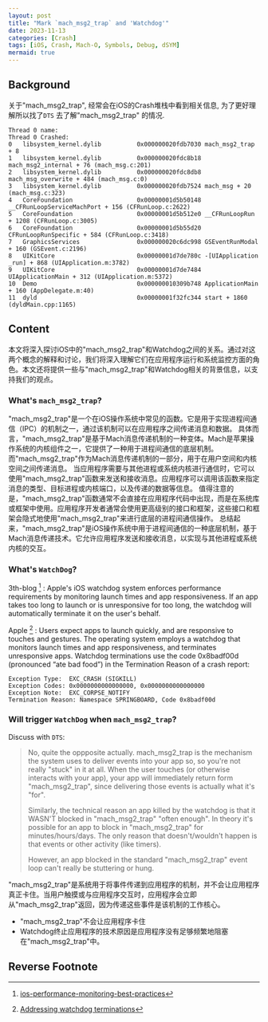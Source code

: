 ```yaml
---
layout: post
title: "Mark `mach_msg2_trap` and 'Watchdog'"
date: 2023-11-13
categories: [Crash]
tags: [iOS, Crash, Mach-O, Symbols, Debug, dSYM]
mermaid: true
---
```



## Background

关于"mach_msg2_trap", 经常会在iOS的Crash堆栈中看到相关信息, 为了更好理解所以找了`DTS` 去了解"mach_msg2_trap" 的情况.

```Crash
Thread 0 name:
Thread 0 Crashed:
0   libsystem_kernel.dylib          0x000000020fdb7030 mach_msg2_trap + 8
1   libsystem_kernel.dylib          0x000000020fdc8b18 mach_msg2_internal + 76 (mach_msg.c:201)
2   libsystem_kernel.dylib          0x000000020fdc8db8 mach_msg_overwrite + 484 (mach_msg.c:0)
3   libsystem_kernel.dylib          0x000000020fdb7524 mach_msg + 20 (mach_msg.c:323)
4   CoreFoundation                  0x00000001d5b50148 __CFRunLoopServiceMachPort + 156 (CFRunLoop.c:2622)
5   CoreFoundation                  0x00000001d5b512e0 __CFRunLoopRun + 1208 (CFRunLoop.c:3005)
6   CoreFoundation                  0x00000001d5b55d20 CFRunLoopRunSpecific + 584 (CFRunLoop.c:3418)
7   GraphicsServices                0x000000020c6dc998 GSEventRunModal + 160 (GSEvent.c:2196)
8   UIKitCore                       0x00000001d7de780c -[UIApplication _run] + 868 (UIApplication.m:3782)
9   UIKitCore                       0x00000001d7de7484 UIApplicationMain + 312 (UIApplication.m:5372)
10  Demo                            0x000000010309b748 ApplicationMain + 160 (AppDelegate.m:40)
11  dyld                            0x00000001f32fc344 start + 1860 (dyldMain.cpp:1165)

```

## Content

本文将深入探讨iOS中的"mach_msg2_trap"和Watchdog之间的关系。通过对这两个概念的解释和讨论，我们将深入理解它们在应用程序运行和系统监控方面的角色。本文还将提供一些与"mach_msg2_trap"和Watchdog相关的背景信息，以支持我们的观点。

### What's `mach_msg2_trap`?

"mach_msg2_trap"是一个在iOS操作系统中常见的函数。它是用于实现进程间通信（IPC）的机制之一，通过该机制可以在应用程序之间传递消息和数据。
具体而言，"mach_msg2_trap"是基于Mach消息传递机制的一种变体。Mach是苹果操作系统的内核组件之一，它提供了一种用于进程间通信的底层机制。而"mach_msg2_trap"作为Mach消息传递机制的一部分，用于在用户空间和内核空间之间传递消息。
当应用程序需要与其他进程或系统内核进行通信时，它可以使用"mach_msg2_trap"函数来发送和接收消息。应用程序可以调用该函数来指定消息的类型、目标进程或内核端口，以及传递的数据等信息。
值得注意的是，"mach_msg2_trap"函数通常不会直接在应用程序代码中出现，而是在系统库或框架中使用。应用程序开发者通常会使用更高级别的接口和框架，这些接口和框架会隐式地使用"mach_msg2_trap"来进行底层的进程间通信操作。
总结起来，"mach_msg2_trap"是iOS操作系统中用于进程间通信的一种底层机制，基于Mach消息传递技术。它允许应用程序发送和接收消息，以实现与其他进程或系统内核的交互。

### What's `WatchDog`?

3th-blog [^Watchdog-3th]
:   Apple's iOS watchdog system enforces performance requirements by monitoring launch times and app responsiveness. If an app takes too long to launch or is unresponsive for too long, the watchdog will automatically terminate it on the user's behalf.

Apple [^Addressing-watchdog-terminations]
:   Users expect apps to launch quickly, and are responsive to touches and gestures. The operating system employs a watchdog that monitors launch times and app responsiveness, and terminates unresponsive apps. Watchdog terminations use the code 0x8badf00d (pronounced “ate bad food”) in the Termination Reason of a crash report:

```Crash
Exception Type:  EXC_CRASH (SIGKILL)
Exception Codes: 0x0000000000000000, 0x0000000000000000
Exception Note:  EXC_CORPSE_NOTIFY
Termination Reason: Namespace SPRINGBOARD, Code 0x8badf00d
```

### Will trigger `WatchDog` when `mach_msg2_trap`?

Discuss with `DTS`:

>No, quite the oppposite actually.  mach_msg2_trap is the mechanism the
system uses to deliver events into your app so, so you're not really
"stuck" in it at all.  When the user touches (or otherwise interacts
with your app), your app will immediately return form "mach_msg2_trap",
since delivering those events is actually what it's "for".
>
>Similarly, the technical reason an app killed by the watchdog is that it
WASN'T blocked in "mach_msg2_trap" "often enough".  In theory it's
possible for an app to block in "mach_msg2_trap" for minutes/hours/days.
 The only reason that doesn't/wouldn't happen is that events or other
activity (like timers).
>
> However, an app blocked in the standard "mach_msg2_trap" event
loop can't really be stuttering or hung.

"mach_msg2_trap"是系统用于将事件传递到应用程序的机制，并不会让应用程序真正卡住。当用户触摸或与应用程序交互时，应用程序会立即从"mach_msg2_trap"返回，因为传递这些事件是该机制的工作核心。

* "mach_msg2_trap"不会让应用程序卡住
* Watchdog终止应用程序的技术原因是应用程序没有足够频繁地阻塞在"mach_msg2_trap"中。

## Reverse Footnote

[^Watchdog-3th]: [ios-performance-monitoring-best-practices](https://www.bugsnag.com/blog/ios-performance-monitoring-best-practices/)

[^Addressing-watchdog-terminations]: [Addressing watchdog terminations](https://developer.apple.com/documentation/xcode/addressing-watchdog-terminations)
